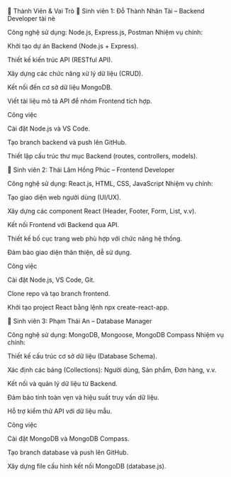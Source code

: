 👥 Thành Viên & Vai Trò
🔹 Sinh viên 1: Đỗ Thành Nhân Tài – Backend Developer
tài nè

Công nghệ sử dụng: Node.js, Express.js, Postman
Nhiệm vụ chính:

Khởi tạo dự án Backend (Node.js + Express).

Thiết kế kiến trúc API (RESTful API).

Xây dựng các chức năng xử lý dữ liệu (CRUD).

Kết nối đến cơ sở dữ liệu MongoDB.

Viết tài liệu mô tả API để nhóm Frontend tích hợp.

Công việc 

Cài đặt Node.js và VS Code.

Tạo branch backend và push lên GitHub.

Thiết lập cấu trúc thư mục Backend (routes, controllers, models).

🔹 Sinh viên 2: Thái Lâm Hồng Phúc – Frontend Developer

Công nghệ sử dụng: React.js, HTML, CSS, JavaScript
Nhiệm vụ chính:

Tạo giao diện web người dùng (UI/UX).

Xây dựng các component React (Header, Footer, Form, List, v.v).

Kết nối Frontend với Backend qua API.

Thiết kế bố cục trang web phù hợp với chức năng hệ thống.

Đảm bảo giao diện thân thiện, dễ sử dụng.

Công việc 

Cài đặt Node.js, VS Code, Git.

Clone repo và tạo branch frontend.

Khởi tạo project React bằng lệnh npx create-react-app.

🔹 Sinh viên 3: Phạm Thái An – Database Manager

Công nghệ sử dụng: MongoDB, Mongoose, MongoDB Compass
Nhiệm vụ chính:

Thiết kế cấu trúc cơ sở dữ liệu (Database Schema).

Xác định các bảng (Collections): Người dùng, Sản phẩm, Đơn hàng, v.v.

Kết nối và quản lý dữ liệu từ Backend.

Đảm bảo tính toàn vẹn và hiệu suất truy vấn dữ liệu.

Hỗ trợ kiểm thử API với dữ liệu mẫu.

Công việc 

Cài đặt MongoDB và MongoDB Compass.

Tạo branch database và push lên GitHub.

Xây dựng file cấu hình kết nối MongoDB (database.js).
